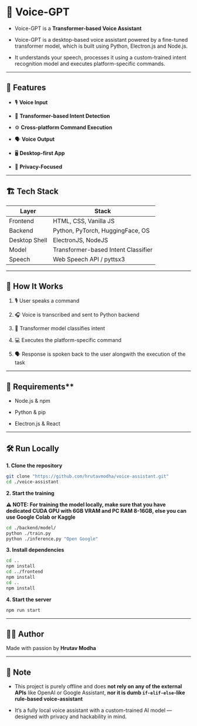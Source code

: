 # 🧠 Voice-GPT

- Voice-GPT is a **Transformer-based Voice Assistant**

- Voice-GPT is a desktop-based voice assistant powered by a fine-tuned transformer model, which is built using Python, Electron.js and Node.js.
  
- It understands your speech, processes it using a custom-trained intent recognition model and executes platform-specific commands.

---

## 🚀 Features

- 🎙️ **Voice Input**
  
- 🤖 **Transformer-based Intent Detection**
  
- ⚙️ **Cross-platform Command Execution** 

- 🗣️ **Voice Output**  

- 🖥️ **Desktop-first App**  

- 🔐 **Privacy-Focused**

---

## 🏗️ Tech Stack

| Layer         | Stack                             |
|---------------|------------------------------------|
| Frontend      | HTML, CSS, Vanilla JS              |
| Backend       | Python, PyTorch, HuggingFace, OS   |
| Desktop Shell | ElectronJS, NodeJS                 |
| Model         | Transformer-based Intent Classifier|
| Speech        | Web Speech API / pyttsx3           |

---

## 🧠 How It Works

1. 🎙️ User speaks a command

2. 🎧 Voice is transcribed and sent to Python backend

3. 🧠 Transformer model classifies intent

4. 💻 Executes the platform-specific command

5. 🗣️ Response is spoken back to the user alongwith the execution of the task

---

## 🔁 Requirements**

- Node.js & npm

- Python & pip

- Electron.js & React

---

## 🛠️ Run Locally

**1. Clone the repository**

```Bash
git clone "https://github.com/hrutavmodha/voice-assistant.git"
cd ./voice-assistant
```

**2. Start the training**

**⚠️ NOTE: For training the model locally, make sure that you have dedicated CUDA GPU with 6GB VRAM and PC RAM 8-16GB, else you can use Google Colab or Kaggle**

```Bash
cd ./backend/model/
python ./train.py        
python ./inference.py "Open Google"
```

**3. Install dependencies**

```Bash
cd ..
npm install
cd ../frontend
npm install
cd ..
npm install
```

**4. Start the server**

```Bash
npm run start
```

---

## 👨‍💻 Author

Made with passion by **Hrutav Modha**

---

## 📌 Note

- This project is purely offline and does **not rely on any of the external APIs** like OpenAI or Google Assistant, **nor it is dumb `if-elif-else`-like rule-based voice-assistant**

- It’s a fully local voice assistant with a custom-trained AI model — designed with privacy and hackability in mind.
